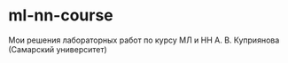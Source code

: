 # ml-nn-course

Мои решения лабораторных работ по курсу МЛ и НН А. В. Куприянова (Самарский университет)
